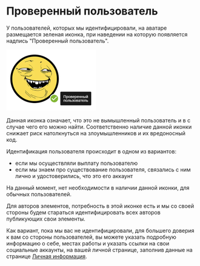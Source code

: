 # Проверенный пользователь

У пользователей, которых мы идентифицировали, на аватаре размещается зеленая иконка, при наведении на которую появляется надпись "Проверенный пользователь".

<div class="center">
    <img style="max-width:236px;" src="./1.png">
</div>

Данная иконка означает, что это не вымышленный пользователь и в с случае чего его можно найти. Соответственно наличие данной иконки снижает риск натолкнуться на злоумышленников и их вредоносный код.

Идентификация пользователя происходит в одном из вариантов:

* если мы осуществляли выплату пользователю
* если мы знаем про существование пользователя, связались с ним лично и удостоверились, что это его аккаунт

На данный момент, нет необходимости в наличии данной иконки, для обычных пользователей. 

Для авторов элементов, потребность в этой иконке есть и мы со своей стороны будем 
стараться идентифицировать всех авторов публикующих свои элементы.

Как вариант, пока мы вас не идентифицировали, для большего доверия к вам со стороны пользователей, вы можете указать подробную информацию о себе, местах работы и указать ссылки на свои социальные аккаунты, на вашей личной странице, заполнив данные на странице [Личная информация](https://elements.01.ht/account/personal).